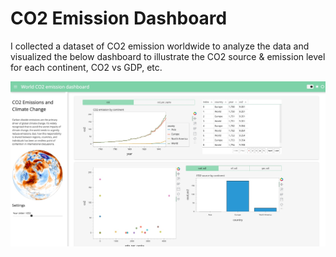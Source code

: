 # CO2 Emission Dashboard

I collected a dataset of CO2 emission worldwide to analyze the data and visualized the below dashboard to illustrate the CO2 source & emission level for each continent, CO2 vs GDP, etc. 

![alt text](https://github.com/pkabir22/CO2-Emission-Dashboard/blob/main/CO2%20Emission%20Dashboard.jpeg)


